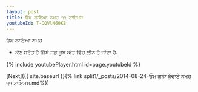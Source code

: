 ```yaml
---
layout: post
title: ਓਮ ਲਾਇਆ ਨਮਹ ੧੧ ਟਾਇਮਸ
youtubeId: T-CQVlN60K8
---
```

 
 
 ਓਮ ਲਾਇਆ ਨਮਹ  
 
 -  ਕੌਣ ਸਰੋਤ ਹੈ ਜਿੱਥੇ ਸਭ ਕੁਝ ਅੰਤ ਵਿੱਚ ਲੀਨ ਹੋ ਜਾਂਦਾ ਹੈ. 
 
  
 
  
 
 
 
 
 
 


{% include youtubePlayer.html id=page.youtubeId %}
 
[Next]({{ site.baseurl }}{% link  split1/_posts/2014-08-24-ਓਮ ਗੁਨਾ ਬੁੱਢਾਏ ਨਮਹ ੧੧ ਟਾਇਮਸ.md%})
 
